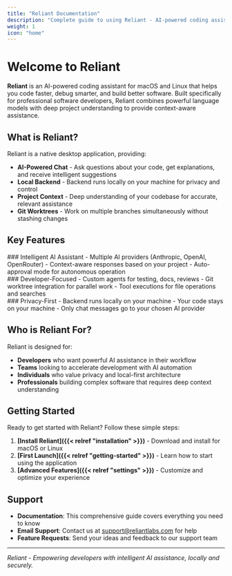 ```yaml
---
title: "Reliant Documentation"
description: "Complete guide to using Reliant - AI-powered coding assistant for professional software development"
weight: 1
icon: "home"
---
```


# Welcome to Reliant

**Reliant** is an AI-powered coding assistant for macOS and Linux that helps you code faster, debug smarter, and build better software. Built specifically for professional software developers, Reliant combines powerful language models with deep project understanding to provide context-aware assistance.

## What is Reliant?

Reliant is a native desktop application, providing:

- **AI-Powered Chat** - Ask questions about your code, get explanations, and receive intelligent suggestions
- **Local Backend** - Backend runs locally on your machine for privacy and control
- **Project Context** - Deep understanding of your codebase for accurate, relevant assistance
- **Git Worktrees** - Work on multiple branches simultaneously without stashing changes

## Key Features

<div class="row row-cols-1 row-cols-md-3 g-4">
<div class="col">
### Intelligent AI Assistant
- Multiple AI providers (Anthropic, OpenAI, OpenRouter)
- Context-aware responses based on your project
- Auto-approval mode for autonomous operation
</div>
<div class="col">
### Developer-Focused
- Custom agents for testing, docs, reviews
- Git worktree integration for parallel work
- Tool executions for file operations and searches
</div>
<div class="col">
### Privacy-First
- Backend runs locally on your machine
- Your code stays on your machine
- Only chat messages go to your chosen AI provider
</div>
</div>

## Who is Reliant For?

Reliant is designed for:
- **Developers** who want powerful AI assistance in their workflow
- **Teams** looking to accelerate development with AI automation
- **Individuals** who value privacy and local-first architecture
- **Professionals** building complex software that requires deep context understanding

## Getting Started

Ready to get started with Reliant? Follow these simple steps:

1. **[Install Reliant]({{< relref "installation" >}})** - Download and install for macOS or Linux
2. **[First Launch]({{< relref "getting-started" >}})** - Learn how to start using the application
3. **[Advanced Features]({{< relref "settings" >}})** - Customize and optimize your experience

## Support

- **Documentation**: This comprehensive guide covers everything you need to know
- **Email Support**: Contact us at support@reliantlabs.com for help
- **Feature Requests**: Send your ideas and feedback to our support team

---

*Reliant - Empowering developers with intelligent AI assistance, locally and securely.*
